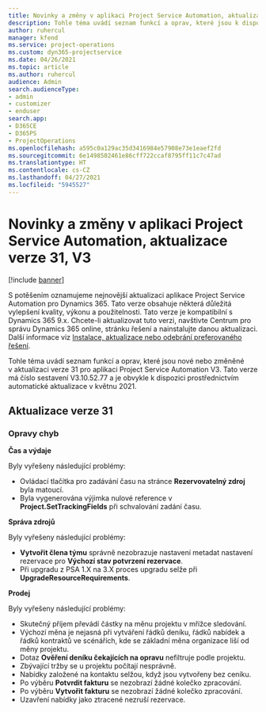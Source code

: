 ```yaml
---
title: Novinky a změny v aplikaci Project Service Automation, aktualizace verze 31, V3
description: Tohle téma uvádí seznam funkcí a oprav, které jsou k dispozici v Project Service Automation, aktualizace verze 31, V3.
author: ruhercul
manager: kfend
ms.service: project-operations
ms.custom: dyn365-projectservice
ms.date: 04/26/2021
ms.topic: article
ms.author: ruhercul
audience: Admin
search.audienceType:
- admin
- customizer
- enduser
search.app:
- D365CE
- D365PS
- ProjectOperations
ms.openlocfilehash: a595c0a129ac35d3416984e57908e73e1eaef2fd
ms.sourcegitcommit: 6e1498502461e86cff722ccaf8795ff11c7c47ad
ms.translationtype: HT
ms.contentlocale: cs-CZ
ms.lasthandoff: 04/27/2021
ms.locfileid: "5945527"
---
```

# <a name="whats-new-or-changed-in-project-service-automation-update-release-31-v3"></a>Novinky a změny v aplikaci Project Service Automation, aktualizace verze 31, V3

[!include [banner](../includes/psa-now-project-operations.md)]

S potěšením oznamujeme nejnovější aktualizaci aplikace Project Service Automation pro Dynamics 365. Tato verze obsahuje některá důležitá vylepšení kvality, výkonu a použitelnosti. Tato verze je kompatibilní s Dynamics 365 9.x. Chcete-li aktualizovat tuto verzi, navštivte Centrum pro správu Dynamics 365 online, stránku řešení a nainstalujte danou aktualizaci. Další informace viz [Instalace, aktualizace nebo odebrání preferovaného řešení](/power-platform/admin/install-remove-preferred-solution).

Tohle téma uvádí seznam funkcí a oprav, které jsou nové nebo změněné v aktualizaci verze 31 pro aplikaci Project Service Automation V3. Tato verze má číslo sestavení V3.10.52.77 a je obvykle k dispozici prostřednictvím automatické aktualizace v květnu 2021.

## <a name="update-release-31"></a>Aktualizace verze 31

### <a name="bug-fixes"></a>Opravy chyb

**Čas a výdaje**

Byly vyřešeny následující problémy:

- Ovládací tlačítka pro zadávání času na stránce **Rezervovatelný zdroj** byla matoucí.
- Byla vygenerována výjimka nulové reference v **Project.SetTrackingFields** při schvalování zadání času.

**Správa zdrojů**

Byly vyřešeny následující problémy:

- **Vytvořit člena týmu** správně nezobrazuje nastavení metadat nastavení rezervace pro **Výchozí stav potvrzení rezervace**.
- Při upgradu z PSA 1.X na 3.X proces upgradu selže při **UpgradeResourceRequirements**.


**Prodej**

Byly vyřešeny následující problémy:

- Skutečný příjem převádí částky na měnu projektu v mřížce sledování.
- Výchozí měna je nejasná při vytváření řádků deníku, řádků nabídek a řádků kontraktů ve scénářích, kde se základní měna organizace liší od měny projektu.
- Dotaz **Ověření deníku čekajících na opravu** nefiltruje podle projektu.
- Zbývající tržby se u projektu počítají nesprávně.
- Nabídky založené na kontaktu selžou, když jsou vytvořeny bez ceníku.
- Po výběru **Potvrdit fakturu** se nezobrazí žádné kolečko zpracování.
- Po výběru **Vytvořit fakturu** se nezobrazí žádné kolečko zpracování.
- Uzavření nabídky jako ztracené nezruší rezervace.







